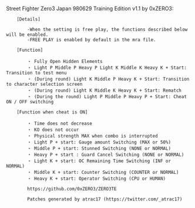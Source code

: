 Street Fighter Zero3 Japan 980629 Training Edition v1.1 by 0xZERO3:

        [Details]

            -When the setting is free play, the functions described below will be enabled.
            -FREE PLAY is enabled by default in the mra file.

        [Function]

            ・ Fully Open Hidden Elements
            ・ Light P Middle P Heavy P Light K Middle K Heavy K + Start: Transition to test menu
            ・ (During round) Light K Middle P Heavy K + Start: Transition to character selection screen
            ・ (During round) Light K Middle K Heavy K + Start: Rematch
            ・ (During the round) Light P Middle P Heavy P + Start: Cheat ON / OFF switching

        [Function when cheat is ON]

            ・ Time does not decrease
            ・ KO does not occur
            ・ Physical strength MAX when combo is interrupted
            ・ Light P + start: Gauge amount Switching (MAX or 50%)
            ・ Middle P + start: Stunned Switching (NONE or NORMAL)
            ・ Heavy P + start : Guard Cancel Switching (NONE or NORMAL)
            ・ Light K + start: OC Remaining Time Switching (INF or NORMAL)
            ・ Middle K + start: Counter Switching (COUNTER or NORMAL)
            ・ Heavy K + start: Operator Switching (CPU or HUMAN)

            https://github.com/0xZERO3/ZERO3TE

            Patches generated by atrac17 (https://twitter.com/_atrac17)
